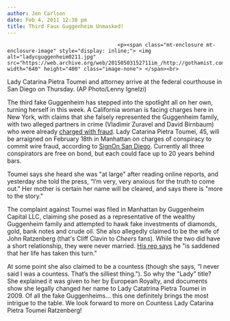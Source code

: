 ```yaml
---
author: Jen Carlson
date: Feb 4, 2011 12:38 pm
title: Third Faux Guggenheim Unmasked!
---
```


	
										<p><span class="mt-enclosure mt-enclosure-image" style="display: inline;"> <img alt="ladycguggenheim0211.jpg" src="https://web.archive.org/web/20150503152711im_/http://gothamist.com/attachments/arts_jen/ladycguggenheim0211.jpg" width="640" height="400" class="image-none"> </span><br>
<span class="photo_caption">Lady Catarina Pietra Toumei and attorney arrive at the federal courthouse in San Diego on Thursday. (AP Photo/Lenny Ignelzi)</span></p>

<p>The third fake Guggenheim has stepped into the spotlight all on her own, turning herself in this week. A California woman is facing charges here in New York, with claims that she falsely represented the Guggenheim family, with two alleged partners in crime (Vladimir Zuravel and David Birnbaum) who were already <a href="https://web.archive.org/web/20150503152711/http://gothamist.com/2011/02/01/guggenheim_impersonators_charged_wi.php">charged with fraud</a>. Lady Catarina Pietra Toumei, 45, will be arraigned on February 18th in Manhattan on charges of conspiracy to commit wire fraud, according to <a href="https://web.archive.org/web/20150503152711/http://www.signonsandiego.com/news/2011/feb/03/countess-accused-fraud-scheme-remain-free-bond/">SignOn San Diego</a>. Currently all three conspirators are free on bond, but each could face up to 20 years behind bars. </p>

<p>Toumei says she heard she was &quot;at large&quot; after reading online reports, and yesterday she told the press, &#x201C;I&#x2019;m very, very anxious for the truth to come out.&quot; Her mother is certain her name will be cleared, and says there is &quot;more to the story.&quot;</p>

<p>The complaint against Toumei was filed in Manhattan by Guggenheim Capital LLC, claiming she posed as a representative of the wealthy Guggenheim family and attempted to hawk fake investments of diamonds, gold, bank notes and crude oil. She also allegedly claimed to be the wife of John Ratzenberg (that&apos;s Cliff Clavin to <em>Cheers</em> fans). While the two did have a short relationship, they were never married. <a href="https://web.archive.org/web/20150503152711/http://www.dailymail.co.uk/news/article-1353576/Fake-Guggenheim-aristocrat-Catarina-Pietra-Toumei-hands-in.html#ixzz1D0kvjexr">His rep says</a> he &quot;is saddened that her life has taken this turn.&quot; </p>

<p>At some point she also claimed to be a countess (though she says, &#x201C;I never said I was a countess. That&#x2019;s the silliest thing.&quot;). So why the &quot;Lady&quot; title? She explained it was given to her by European Royalty, and documents show she legally changed her name to Lady Catatrina Pietra Toumei in 2009. Of all the fake Guggenheims... this one definitely brings the most intrigue to the table. We look forward to more on Countess Lady Catarina Pietra Toumei Ratzenberg!</p>					
										
									
				